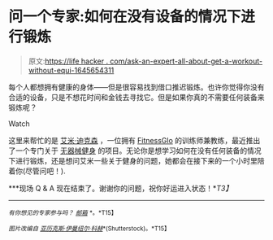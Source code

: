 # 问一个专家:如何在没有设备的情况下进行锻炼

> 原文:[https://life hacker . com/ask-an-expert-all-about-get-a-workout-without-equi-1645654311](https://lifehacker.com/ask-an-expert-all-about-getting-a-workout-without-equi-1645654311)

每个人都想拥有健康的身体——但是很容易找到借口推迟锻炼。也许你觉得你没有合适的设备，只是不想花时间和金钱去寻找它。但是如果你真的不需要任何装备来锻炼呢？

Watch

这里来帮忙的是 [艾米·迪克森](http://www.amydixonfitness.com/) ，一位拥有 [FitnessGlo](http://www.fitnessglo.com/) 的训练师兼教练，最近推出了一个专门关于 [无器械健身](http://www.fitnessglo.com/noequipment) 的项目。无论你是想学习如何在没有任何装备的情况下进行锻炼，还是想问艾米一些关于健身的问题，她都会在接下来的一个小时里陪着你(尽管问吧！).

***现场 Q & A 现在结束了。谢谢你的问题，祝你好运进入状态！**T3】*

* * *

<small>*有你想见的专家参与吗？*</small> [<small>*邮箱*</small>](mailto:andy@lifehacker.com) <small>*。*T15】</small>

<small>*图片改编自*</small> [<small>*亚历克斯·伊曼纽尔·科赫*</small>](http://www.shutterstock.com/pic.mhtml?id=113096332&src=id)<small>*(Shutterstock)。*T15】</small>